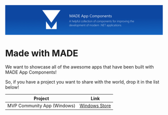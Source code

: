 <img src="assets/ProjectBanner.png" alt="MADE App Components project banner" />

# Made with MADE

We want to showcase all of the awesome apps that have been built with MADE App Components! 

So, if you have a project you want to share with the world, drop it in the list below!

| Project | Link |
| ------ | ------ |
| MVP Community App (Windows) | [Windows Store](https://www.microsoft.com/store/productId/9NM26MMRJBPF) |
